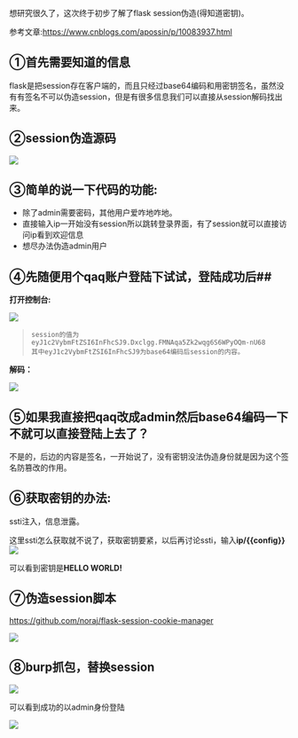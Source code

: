 想研究很久了，这次终于初步了解了flask session伪造(得知道密钥)。  

参考文章:https://www.cnblogs.com/apossin/p/10083937.html  

## ①首先需要知道的信息   

flask是把session存在客户端的，而且只经过base64编码和用密钥签名，虽然没有有签名不可以伪造session，但是有很多信息我们可以直接从session解码找出来。  

## ②session伪造源码  ##


![](https://i.imgur.com/yGUkmP0.png)    

## ③简单的说一下代码的功能: ##  




- 除了admin需要密码，其他用户爱咋地咋地。
- 直接输入ip一开始没有session所以跳转登录界面，有了session就可以直接访问ip看到欢迎信息
- 想尽办法伪造admin用户  

## ④先随便用个qaq账户登陆下试试，登陆成功后##
    
**打开控制台:**  

![](https://i.imgur.com/jy5yv3T.png)

>     session的值为eyJ1c2VybmFtZSI6InFhcSJ9.Dxclgg.FMNAqa5Zk2wqg6S6WPyOQm-nU68  
>     其中eyJ1c2VybmFtZSI6InFhcSJ9为base64编码后session的内容。  

**解码：**  
 
![](https://i.imgur.com/S1h2W1v.png)  

## ⑤如果我直接把qaq改成admin然后base64编码一下不就可以直接登陆上去了？   

不是的，后边的内容是签名，一开始说了，没有密钥没法伪造身份就是因为这个签名防篡改的作用。  

## ⑥获取密钥的办法:   
ssti注入，信息泄露。  

这里ssti怎么获取就不说了，获取密钥要紧，以后再讨论ssti，输入**ip/{{config}}**  
![](https://i.imgur.com/wSZi5T1.png)  

可以看到密钥是**HELLO WORLD!**  

## ⑦伪造session脚本   ##
https://github.com/noraj/flask-session-cookie-manager    

![](https://i.imgur.com/vsjGbYc.png)  

## ⑧burp抓包，替换session   ##
  

![](https://i.imgur.com/CH1mE76.png)  

可以看到成功的以admin身份登陆  

![](https://i.imgur.com/CWKOd8E.png)